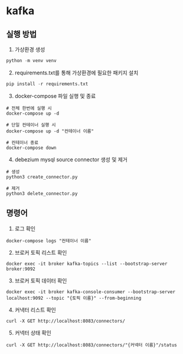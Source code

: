 # kafka

## 실행 방법
1. 가상환경 생성

```python
python -m venv venv
```

2. requirements.txt를 통해 가상환경에 필요한 패키지 설치
```python
pip install -r requirements.txt
```

3. docker-compose 파일 실행 및 종료
```
# 전체 한번에 실행 시
docker-compose up -d

# 단일 컨테이너 실행 시
docker-compose up -d "컨테이너 이름"

# 컨테이너 종료
docker-compose down
```

4. debezium mysql source connector 생성 및 제거
```
# 생성
python3 create_connector.py

# 제거
python3 delete_connector.py
```

## 명령어

1. 로그 확인
```
docker-compose logs "컨테이너 이름"
```
2. 브로커 토픽 리스트 확인
```
docker exec -it broker kafka-topics --list --bootstrap-server broker:9092
```
3. 브로커 토픽 데이터 확인
```
docker exec -it broker kafka-console-consumer --bootstrap-server localhost:9092 --topic "{토픽 이름}" --from-beginning
```
4. 커낵터 리스트 확인
```
curl -X GET http://localhost:8083/connectors/
```
5. 커넥터 상태 확인
```
curl -X GET http://localhost:8083/connectors/"{커넥터 이름}"/status
```